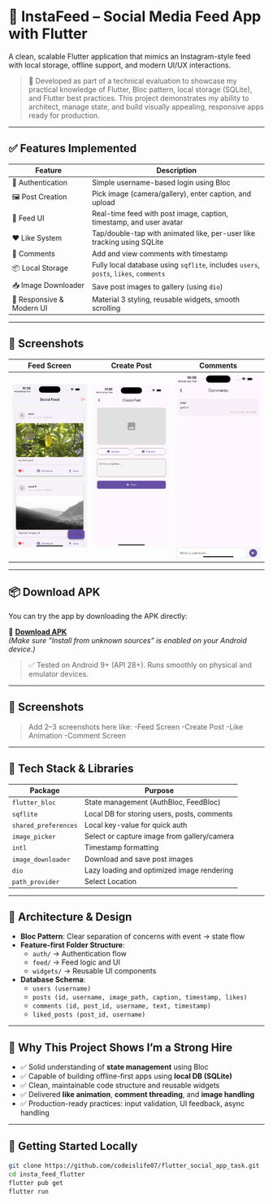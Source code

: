 # 📱 InstaFeed – Social Media Feed App with Flutter

A clean, scalable Flutter application that mimics an Instagram-style feed with local storage, offline support, and modern UI/UX interactions.

> 🚀 Developed as part of a technical evaluation to showcase my practical knowledge of Flutter, Bloc pattern, local storage (SQLite), and Flutter best practices. This project demonstrates my ability to architect, manage state, and build visually appealing, responsive apps ready for production.

---

## ✅ Features Implemented

| Feature                           | Description                                                                          |
|-----------------------------------|--------------------------------------------------------------------------------------|
| 🔐 Authentication                 | Simple username-based login using Bloc                                               |
| 🖼️ Post Creation                  | Pick image (camera/gallery), enter caption, and upload                               |
| 📰 Feed UI                        | Real-time feed with post image, caption, timestamp, and user avatar                  |
| ❤️ Like System                     | Tap/double-tap with animated like, per-user like tracking using SQLite               |
| 💬 Comments                       | Add and view comments with timestamp                                                 |
| 📦 Local Storage                  | Fully local database using `sqflite`, includes `users`, `posts`, `likes`, `comments` |
| 📥 Image Downloader               | Save post images to gallery (using `dio`)                                            |
| 📱 Responsive & Modern UI         | Material 3 styling, reusable widgets, smooth scrolling                               |

---

## 📸 Screenshots

| Feed Screen | Create Post | Comments |
|-------------|-------------|----------|
| ![Feed](assets/screenshots/feed.png) | ![Create Post](assets/screenshots/create_post.png) | ![Comments](assets/screenshots/comments.png) |


---

## 📦 Download APK

You can try the app by downloading the APK directly:

🔗 **[Download APK](https://github.com/codeislife07/flutter_social_app_task/assets/apk/insta-feed.apk)**  
_(Make sure “Install from unknown sources” is enabled on your Android device.)_

> ✅ Tested on Android 9+ (API 28+). Runs smoothly on physical and emulator devices.

---

## 📸 Screenshots

> Add 2–3 screenshots here like:
-Feed Screen
-Create Post
-Like Animation
-Comment Screen

---

## 🧱 Tech Stack & Libraries

| Package               | Purpose                                      |
|-----------------------|----------------------------------------------|
| `flutter_bloc`        | State management (AuthBloc, FeedBloc)        |
| `sqflite`             | Local DB for storing users, posts, comments  |
| `shared_preferences`  | Local key-value for quick auth               |
| `image_picker`        | Select or capture image from gallery/camera  |
| `intl`                | Timestamp formatting                         |
| `image_downloader`    | Download and save post images                |
| `dio`                 | Lazy loading and optimized image rendering   |
| `path_provider`       | Select Location                              |

---

## 🧠 Architecture & Design

- **Bloc Pattern**: Clear separation of concerns with event → state flow
- **Feature-first Folder Structure**:
  - `auth/` → Authentication flow
  - `feed/` → Feed logic and UI
  - `widgets/` → Reusable UI components
- **Database Schema**:
  - `users (username)`
  - `posts (id, username, image_path, caption, timestamp, likes)`
  - `comments (id, post_id, username, text, timestamp)`
  - `liked_posts (post_id, username)`

---

## 🧪 Why This Project Shows I’m a Strong Hire

- ✅ Solid understanding of **state management** using Bloc
- ✅ Capable of building offline-first apps using **local DB (SQLite)**
- ✅ Clean, maintainable code structure and reusable widgets
- ✅ Delivered **like animation**, **comment threading**, and **image handling**
- ✅ Production-ready practices: input validation, UI feedback, async handling

---

## 🚀 Getting Started Locally

```bash
git clone https://github.com/codeislife07/flutter_social_app_task.git
cd insta_feed_flutter
flutter pub get
flutter run
